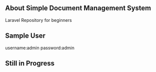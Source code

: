 
## About Simple Document Management System
Laravel Repository for beginners

## Sample User

username:admin
password:admin

## Still in Progress
